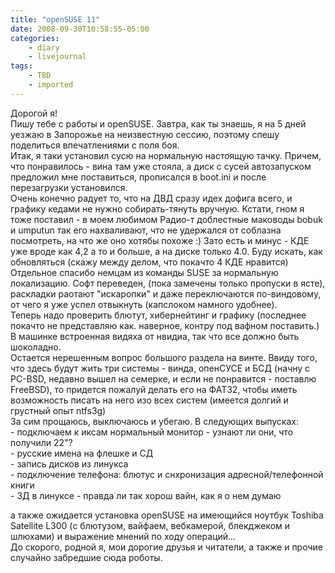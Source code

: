 ```yaml
---
title: "openSUSE 11"
date: 2008-09-30T10:58:55-05:00
categories:
    - diary
    - livejournal
tags:
    - TBD
    - imported
---
```


Дорогой я!  
Пишу тебе с работы и openSUSE. Завтра, как ты знаешь, я на 5 дней уезжаю в Запорожье на неизвестную сессию, поэтому спешу поделиться впечатлениями с поля боя.  
Итак, я таки установил сусю на нормальную настоящую тачку. Причем, что понравилось - вина там уже стояла, а диск с сусей автозапуском предложил мне поставиться, прописался в boot.ini и после перезагрузки установился.  
Очень конечно радует то, что на ДВД сразу идех дофига всего, и графику кедами не нужно собирать-тянуть вручную. Кстати, гном я тоже поставил - в моем любимом Радио-т доблестные маководы bobuk и umputun так его нахваливают, что не удержался от соблазна посмотреть, на что же оно хотябы похоже :) Зато есть и минус - КДЕ уже вроде как 4,2 а то и больше, а на диске только 4.0. Буду искать, как обновляться (скажу между делом, что покачто 4 КДЕ нравится)  
Отдельное спасибо немцам из команды SUSE за нормальную локализацию. Софт переведен, (пока замечены только пропуски в ясте), раскладки раотают "искаропки" и даже переключаются по-виндовому, от чего я уже успел отвыкнуть (капслоком намного удобнее).  
Теперь надо проверить блютут, хибернейтинг и графику (последнее покачто не представляю как. наверное, контру под вафном поставить.) В машинке встроенная видяха от нвидиа, так что все должно быть шоколадно.  
Остается нерешенным вопрос большого раздела на винте. Ввиду того, что здесь будут жить три системы - винда, опенСУСЕ и БСД (начну с PC-BSD, недавно вышел на семерке, и если не понравится - поставлю FreeBSD), то придется пожалуй делать его на ФАТ32, чтобы иметь возможность писать на него изо всех систем (имеется долгий и грустный опыт ntfs3g)  
За сим прощаюсь, выключаюсь и убегаю. В следующих выпусках:   
\- подключаем к иксам нормальный монитор - узнают ли они, что получили 22"?  
\- русские имена на флешке и СД  
\- запись дисков из линукса  
\- подключение телефона: блютус и снхронизация адресной/телефонной книги  
\- 3Д в линуксе - правда ли так хорош вайн, как я о нем думаю  
  
а также ожидается установка openSUSE на имеющийся ноутбук Toshiba Satellite L300 (с блютузом, вайфаем, вебкамерой, блекджеком и шлюхами) и выражение мнений по ходу операций...  
До скорого, родной я, мои дорогие друзья и читатели, а также и прочие случайно забредшие сюда роботы.